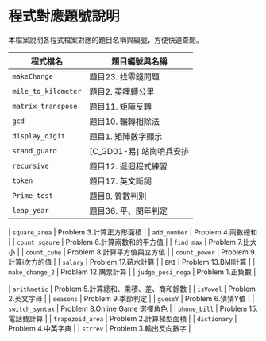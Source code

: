 # 程式對應題號說明

本檔案說明各程式檔案對應的題目名稱與編號，方便快速查閱。

| 程式檔名           | 題目編號與名稱         |
|--------------------|-----------------------|
| `makeChange`       | 題目23. 找零錢問題    |
| `mile_to_kilometer`| 題目2. 英哩轉公里     |
| `matrix_transpose` | 題目11. 矩陣反轉      |
| `gcd`              | 題目10. 輾轉相除法    |   
| `display_digit`    | 題目1. 矩陣數字顯示    |
| `stand_guard`      | [C_GD01-易] 站崗哨兵安排  |
| `recursive`        | 題目12. 遞迴程式練習      |
| `token`            | 題目17. 英文斷詞       |
| `Prime_test`       | 題目8. 質數判別        |
| `leap_year`        | 題目36. 平、閏年判定   |

| `square_area`      | Problem 3.計算正方形面積 |
| `add_number`       | Problem 4.兩數總和    |
| `count_sqaure`     | Problem 6.計算兩數和的平方值 |
| `find_max`         | Problem 7.比大小 |
| `count_cube`       | Problem 8.計算平方值與立方值 |
| `count_power`      | Problem 9.計算i次方的值 |
| `salary`           | Problem 17.薪水計算 |
| `BMI`              | Problem 13.BMI計算 |
| `make_change_2`    | Problem 12.購票計算 |
| `judge_posi_nega`  | Problem 1.正負數 |

| `arithmetic`       | Problem 5.計算總和、乘積、差、商和餘數 |
| `isVowel`          | Problem 2.英文字母 |
| `seasons`          | Problem 9.季節判定 |
| `guessY`           | Problem 6.猜猜Y值 |
| `switch_syntax`    | Problem 8.Online Game 選擇角色 |
| `phone_bill`       | Problem 15.電話費計算 |
| `trapezoid_area`   | Problem 2.計算梯型面積 |
| `dictionary`       | Problem 4.中英字典 |
| `strrev`           | Problem 3.輸出反向數字 |